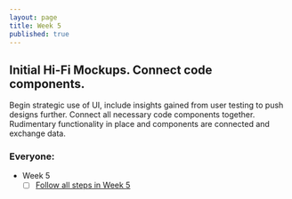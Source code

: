 ```yaml
---
layout: page
title: Week 5
published: true
---
```


## Initial Hi-Fi Mockups. Connect code components.

Begin strategic use of UI, include insights gained from user testing to push designs further. Connect all necessary code components together. Rudimentary functionality in place and components are connected and exchange data.


### Everyone:
  * Week 5
    * [ ] [Follow all steps in Week 5](../week05/)
